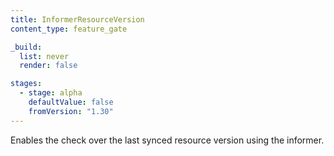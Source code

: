 ```yaml
---
title: InformerResourceVersion
content_type: feature_gate

_build:
  list: never
  render: false

stages:
  - stage: alpha 
    defaultValue: false
    fromVersion: "1.30"
---
```

Enables the check over the last synced resource version using the informer. 

